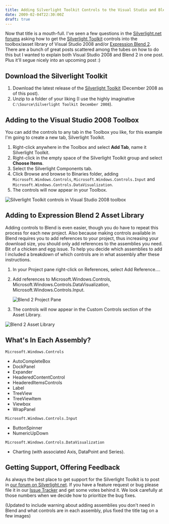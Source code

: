 ```yaml
---
title: Adding Silverlight Toolkit Controls to the Visual Studio and Blend Toolbox
date: 2009-02-04T22:30:00Z
draft: true
---
```


Now that title is a mouth-full. I've seen a few questions in the [Silverlight.net forums](http://silverlight.net/forums/35.aspx) asking how to get the [Silverlight Toolkit](http://www.codeplex.com/Silverlight) controls into the toolbox/asset library of Visual Studio 2008 and/or [Expression Blend 2](http://www.microsoft.com/expression/products/Overview.aspx?key=blend). There are a bunch of great posts scattered among the tubes on how to do this but I wanted to explain both Visual Studio 2008 and Blend 2 in one post. Plus it'll segue nicely into an upcoming post :)

## Download the Silverlight Toolkit

1. Download the latest release of the [Silverlight Toolkit](http://www.codeplex.com/Silverlight/Release/ProjectReleases.aspx?ReleaseId=19172) (December 2008 as of this post).
2. Unzip to a folder of your liking (I use the highly imaginative `C:\Source\Silverlight Toolkit December 2008`).

## Adding to the Visual Studio 2008 Toolbox

You can add the controls to any tab in the Toolbox you like, for this example I'm going to create a new tab, Silverlight Toolkit.

1. Right-click anywhere in the Toolbox and select **Add Tab**, name it Silverlight Toolkit.
2. Right-click in the empty space of the Silverlight Toolkit group and select **Choose Items**.
3. Select the Silverlight Components tab.
4. Click Browse and browse to Binaries folder, adding `Microsoft.Windows.Controls`, `Microsoft.Windows.Controls.Input` and `Microsoft.Windows.Controls.DataVisualization`.
5. The controls will now appear in your Toolbox.

![Silverlight Toolkit controls in Visual Studio 2008 toolbox](/images/Silverlight%20Toolkit%20controls%20in%20Visual%20Studio%202008%20Toolbox.png "Silverlight Toolkit controls in Visual Studio 2008 toolbox")

## Adding to Expression Blend 2 Asset Library

Adding controls to Blend is even easier, though you do have to repeat this process for each new project. Also because making controls available in Blend requires you to add references to your project, thus increasing your download size, you should only add references to the assemblies you need. Bit of a chicken and egg issue. To help you decide which assemblies to add I included a breakdown of which controls are in what assembly after these instructions.

1. In your Project pane right-click on References, select Add Reference&hellip;.
2. Add references to Microsoft.Windows.Controls, Microsoft.Windows.Controls.DataVisualization, Microsoft.Windows.Controls.Input.

   ![Blend 2 Project Pane](/images/Blend%20Project%20Pane.PNG "Blend 2 Project Pane")

3. The controls will now appear in the Custom Controls section of the Asset Library.

![Blend 2 Asset Library](/images/Blend%202%20Asset%20Library.PNG "Blend 2 Asset Library")

## What's In Each Assembly?

`Microsoft.Windows.Controls`

* AutoCompleteBox
* DockPanel
* Expander
* HeaderedContentControl
* HeaderedItemsControls
* Label
* TreeView
* TreeViewItem
* Viewbox
* WrapPanel

`Microsoft.Windows.Controls.Input`

* ButtonSpinner
* NumericUpDown

`Microsoft.Windows.Controls.DataVisualization`

* Charting (with associated Axis, DataPoint and Series).

## Getting Support, Offering Feedback

As always the best place to get support for the Silverlight Toolkit is to post in [our forum on Silverlight.net](http://silverlight.net/forums/35.aspx). If you have a feature request or bug please file it in our [Issue Tracker](http://www.codeplex.com/Silverlight/WorkItem/List.aspx) and get some votes behind it. We look carefully at those numbers when we decide how to prioritize the bug fixes.

(Updated to include warning about adding assemblies you don't need in Blend and what controls are in each assembly, plus fixed the title tag on a few images)
